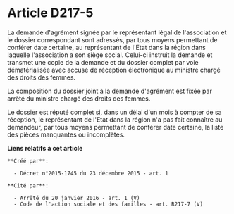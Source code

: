 # Article D217-5

La demande d'agrément signée par le représentant légal de l'association et le dossier correspondant sont adressés, par tous
moyens permettant de conférer date certaine, au représentant de l'Etat dans la région dans laquelle l'association a son siège
social. Celui-ci instruit la demande et transmet une copie de la demande et du dossier complet par voie dématérialisée avec
accusé de réception électronique au ministre chargé des droits des femmes.

La composition du dossier joint à la demande d'agrément est fixée par arrêté du ministre chargé des droits des femmes.

Le dossier est réputé complet si, dans un délai d'un mois à compter de sa réception, le représentant de l'Etat dans la région
n'a pas fait connaître au demandeur, par tous moyens permettant de conférer date certaine, la liste des pièces manquantes ou
incomplètes.

**Liens relatifs à cet article**

	**Créé par**:

	  - Décret n°2015-1745 du 23 décembre 2015 - art. 1

	**Cité par**:

	  - Arrêté du 20 janvier 2016 - art. 1 (V)
	  - Code de l'action sociale et des familles - art. R217-7 (V)
